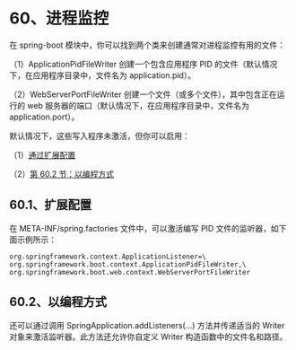 # 60、进程监控

在 spring-boot 模块中，你可以找到两个类来创建通常对进程监控有用的文件：

（1）ApplicationPidFileWriter 创建一个包含应用程序 PID 的文件（默认情况下，在应用程序目录中，文件名为 application.pid）。

（2）WebServerPortFileWriter 创建一个文件（或多个文件），其中包含正在运行的 web 服务器的端口（默认情况下，在应用程序目录中，文件名为 application.port）。

默认情况下，这些写入程序未激活，但你可以启用：

（1）[通过扩展配置](https://docs.spring.io/spring-boot/docs/2.1.6.RELEASE/reference/html/production-ready-process-monitoring.html#production-ready-process-monitoring-configuration)

（2）[第 60.2 节：以编程方式](https://docs.spring.io/spring-boot/docs/2.1.6.RELEASE/reference/html/production-ready-process-monitoring.html#production-ready-process-monitoring-programmatically)

## 60.1、扩展配置

在 META-INF/spring.factories 文件中，可以激活编写 PID 文件的监听器，如下面示例所示：

    org.springframework.context.ApplicationListener=\
    org.springframework.boot.context.ApplicationPidFileWriter,\
    org.springframework.boot.web.context.WebServerPortFileWriter

## 60.2、以编程方式

还可以通过调用 SpringApplication.addListeners(…) 方法并传递适当的 Writer 对象来激活监听器。此方法还允许你自定义 Writer 构造函数中的文件名和路径。